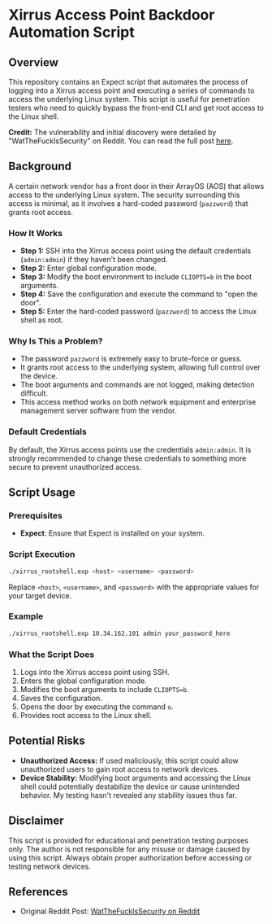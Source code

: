 # Xirrus Access Point Backdoor Automation Script

## Overview

This repository contains an Expect script that automates the process of logging into a Xirrus access point and executing a series of commands to access the underlying Linux system. This script is useful for penetration testers who need to quickly bypass the front-end CLI and get root access to the Linux shell.

**Credit:** The vulnerability and initial discovery were detailed by "WatTheFuckIsSecurity" on Reddit. You can read the full post [here](https://www.reddit.com/r/networking/comments/65yx3i/a_certain_network_vendor_has_a_front_door_in/).

## Background

A certain network vendor has a front door in their ArrayOS (AOS) that allows access to the underlying Linux system. The security surrounding this access is minimal, as it involves a hard-coded password (`pazzword`) that grants root access.

### How It Works

- **Step 1:** SSH into the Xirrus access point using the default credentials (`admin:admin`) if they haven't been changed.
- **Step 2:** Enter global configuration mode.
- **Step 3:** Modify the boot environment to include `CLIOPTS=b` in the boot arguments.
- **Step 4:** Save the configuration and execute the command to "open the door".
- **Step 5:** Enter the hard-coded password (`pazzword`) to access the Linux shell as root.

### Why Is This a Problem?

- The password `pazzword` is extremely easy to brute-force or guess.
- It grants root access to the underlying system, allowing full control over the device.
- The boot arguments and commands are not logged, making detection difficult.
- This access method works on both network equipment and enterprise management server software from the vendor.

### Default Credentials

By default, the Xirrus access points use the credentials `admin:admin`. It is strongly recommended to change these credentials to something more secure to prevent unauthorized access.

## Script Usage

### Prerequisites

- **Expect**: Ensure that Expect is installed on your system.

### Script Execution

```bash
./xirrus_rootshell.exp <host> <username> <password>
```

Replace `<host>`, `<username>`, and `<password>` with the appropriate values for your target device.

### Example

```bash
./xirrus_rootshell.exp 10.34.162.101 admin your_password_here
```

### What the Script Does

1. Logs into the Xirrus access point using SSH.
2. Enters the global configuration mode.
3. Modifies the boot arguments to include `CLIOPTS=b`.
4. Saves the configuration.
5. Opens the door by executing the command `o`.
6. Provides root access to the Linux shell.

## Potential Risks

- **Unauthorized Access:** If used maliciously, this script could allow unauthorized users to gain root access to network devices.
- **Device Stability:** Modifying boot arguments and accessing the Linux shell could potentially destabilize the device or cause unintended behavior. My testing hasn't revealed any stability issues thus far.

## Disclaimer

This script is provided for educational and penetration testing purposes only. The author is not responsible for any misuse or damage caused by using this script. Always obtain proper authorization before accessing or testing network devices.

## References

- Original Reddit Post: [WatTheFuckIsSecurity on Reddit](https://www.reddit.com/r/networking/comments/65yx3i/a_certain_network_vendor_has_a_front_door_in/)
